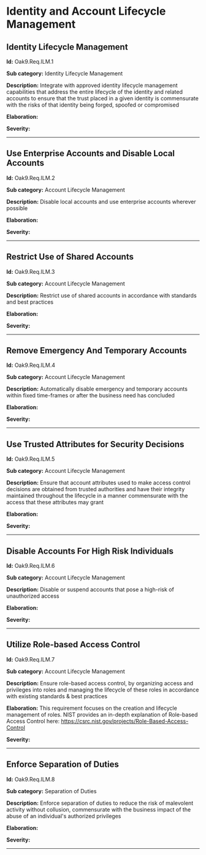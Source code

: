 # Identity and Account Lifecycle Management

## Identity Lifecycle Management

**Id:** Oak9.Req.ILM.1

**Sub category:** Identity Lifecycle Management

**Description:** Integrate with approved identity lifecycle management capabilities that address the entire lifecycle of the identity and related accounts to ensure that the trust placed in a given identity is commensurate with the risks of that identity being forged, spoofed or compromised

**Elaboration:** 

**Severity:** 

---

## Use Enterprise Accounts and Disable Local Accounts

**Id:** Oak9.Req.ILM.2

**Sub category:** Account Lifecycle Management

**Description:** Disable local accounts and use enterprise accounts wherever possible

**Elaboration:** 

**Severity:** 

---

## Restrict Use of Shared Accounts

**Id:** Oak9.Req.ILM.3

**Sub category:** Account Lifecycle Management

**Description:** Restrict use of shared accounts in accordance with standards and best practices

**Elaboration:** 

**Severity:** 

---

## Remove Emergency And Temporary Accounts

**Id:** Oak9.Req.ILM.4

**Sub category:** Account Lifecycle Management

**Description:** Automatically disable emergency and temporary accounts within fixed time-frames or after the business need has concluded

**Elaboration:** 

**Severity:** 

---

## Use Trusted Attributes for Security Decisions

**Id:** Oak9.Req.ILM.5

**Sub category:** Account Lifecycle Management

**Description:** Ensure that account attributes used to make access control decisions are obtained from trusted authorities and have their integrity maintained throughout the lifecycle in a manner commensurate with the access that these attributes may grant

**Elaboration:** 

**Severity:** 

---

## Disable Accounts For High Risk Individuals

**Id:** Oak9.Req.ILM.6

**Sub category:** Account Lifecycle Management

**Description:** Disable or suspend accounts that pose a high-risk of unauthorized access

**Elaboration:** 

**Severity:** 

---

## Utilize Role-based Access Control

**Id:** Oak9.Req.ILM.7

**Sub category:** Account Lifecycle Management

**Description:** Ensure role-based access control, by organizing access and privileges into roles and managing the lifecycle of these roles in accordance with existing standards & best practices

**Elaboration:** This requirement focuses on the creation and lifecycle management of roles. NIST provides an in-depth explanation of Role-based Access Control here:  https://csrc.nist.gov/projects/Role-Based-Access-Control

**Severity:** 

---

## Enforce Separation of Duties

**Id:** Oak9.Req.ILM.8

**Sub category:** Separation of Duties

**Description:** Enforce separation of duties to reduce the risk of malevolent activity without collusion, commensurate with the business impact of the abuse of an individual's authorized privileges

**Elaboration:** 

**Severity:** 

---

